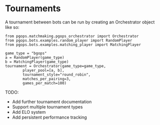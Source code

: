 # Tournaments
A tournament between bots can be run by creating an Orchestrator object like so:
```
from pgops.matchmaking.pgops_orchestrator import Orchestrator
from pgops.bots.examples.random_player import RandomPlayer
from pgops.bots.examples.matching_player import MatchingPlayer

game_type = "bgops"
a = RandomPlayer(game_type)
b = MatchingPlayer(game_type)
tournament = Orchestrator(game_type=game_type, 
        player_pool=[a, b],
        tournament_style="round_robin",
        matches_per_pairing=3,
        games_per_match=100)
```

TODO:
- Add further tournament documentation
- Support multiple tournament types
- Add ELO system
- Add persistent performance tracking